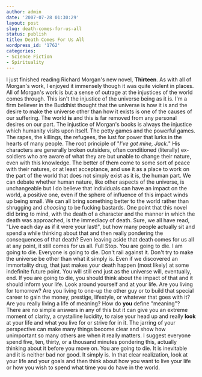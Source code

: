```yaml
---
author: admin
date: '2007-07-28 01:30:29'
layout: post
slug: death-comes-for-us-all
status: publish
title: Death Comes For Us All
wordpress_id: '1762'
categories:
- Science Fiction
- Spirituality
---
```


I just finished reading Richard Morgan's new novel, **Thirteen**. As
with all of Morgan's work, I enjoyed it immensely though it was quite
violent in places. All of Morgan's work is but a sense of outrage at the
injustices of the world comes through. This isn't the injustice of the
universe being as it is. I'm a firm believer in the Buddhist thought
that the universe is how it is and the desire to make the universe other
than how it exists is one of the causes of our suffering. The world
**is** and this is far removed from any personal desires on our part.
The injustice of Morgan's books is always the injustice which humanity
visits upon itself. The petty games and the powerful games. The rapes,
the killings, the refugees, the lust for power that lurks in the hearts
of many people. The root principle of "*I've got mine, Jack.*" His
characters are generally broken outsiders, often conditioned (literally)
ex-soldiers who are aware of what they are but unable to change their
nature, even with this knowledge. The better of them come to some sort
of peace with their natures, or at least acceptance, and use it as a
place to work on the part of the world that does not simply exist as it
is, the human part. We can debate whether human nature, like other
aspects of the universe, is unchangeable but I do believe that
individuals can have an impact on the world, a positive one, even if the
sphere of influence of this impact winds up being small. We can all
bring something better to the world rather than shrugging and *choosing*
to be fucking bastards. One point that this novel did bring to mind,
with the death of a character and the manner in which the death was
approached, is the immediacy of death. Sure, we all have read, "Live
each day as if it were your last!", but how many people actually sit and
spend a while thinking about that and then really pondering the
consequences of that death? Even leaving aside that death comes for us
all at any point, it still comes for us all. Full Stop. You are going to
die. I am going to die. Everyone is going to die. Don't rail against it.
Don't try to make the universe be other than what it simply is. Even if
we discovered an immortality drug, that just makes your death happen
(most likely) at some indefinite future point. You will still end just
as the universe will, eventually, end. If you are going to die, you
should think about the impact of that and it should inform your life.
Look around yourself and at your life. Are you living for tomorrow? Are
you living to one-up the other guy or to build that special career to
gain the money, prestige, lifestyle, or whatever that goes with it? Are
you really living a life of meaning? How do **you** define "meaning"?
There are no simple answers in any of this but it can give you an
extreme moment of clarity, a crystalline lucidity, to raise your head up
and really **look** at your life and what you live for or strive for in
it. The jarring of your perspective can make many things become clear
and show how unimportant so many others are when it really matters. I
suggest everyone spend five, ten, thirty, or a thousand minutes
pondering this, actually thinking about it before you move on. You are
going to die. It is inevitable and it is neither bad nor good. It simply
is. In that clear realization, look at your life and your goals and then
think about how you want to live your life or how you wish to spend what
time you do have in the world.
